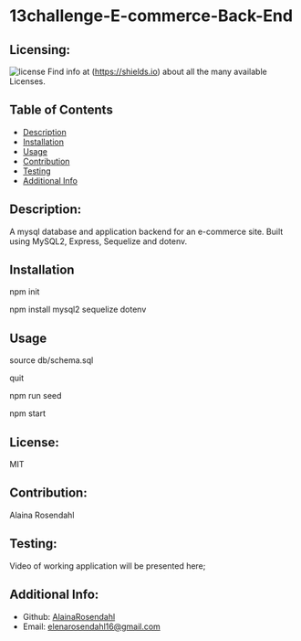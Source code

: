 # 13challenge-E-commerce-Back-End
  ## Licensing:
  ![license](https://img.shields.io/badge/license-MIT-blue)
  Find info at (https://shields.io) about all the many available Licenses.
  ## Table of Contents 
  - [Description](#description)
  - [Installation](#installation)
  - [Usage](#usage)
  - [Contribution](#contribution)
  - [Testing](#testing)
  - [Additional Info](#additional-info)
  ## Description:
  A mysql database and application backend for an e-commerce site. Built using MySQL2, Express, Sequelize and dotenv.
  ## Installation
  npm init

  npm install mysql2 sequelize dotenv
  ## Usage
  source db/schema.sql

  quit

  npm run seed

  npm start
  ## License:
  MIT
  ## Contribution:
  Alaina Rosendahl
  ## Testing:
  Video of working application will be presented here;
  
  ## Additional Info:
  - Github: [AlainaRosendahl](https://github.com/AlainaRosendahl)
  - Email: elenarosendahl16@gmail.com 
